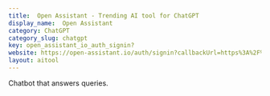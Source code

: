 ```yaml
---
title:  Open Assistant - Trending AI tool for ChatGPT
display_name:  Open Assistant
category: ChatGPT
category_slug: chatgpt
key: open_assistant_io_auth_signin?
website: https://open-assistant.io/auth/signin?callbackUrl=https%3A%2F%2Fopen-assistant.io%2Fchat
layout: aitool
---
```


Chatbot that answers queries.
